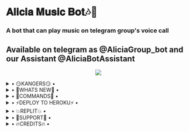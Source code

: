 <h1 align="centre">𝐀𝐥𝐢𝐜𝐢𝐚 𝐌𝐮𝐬𝐢𝐜 𝐁𝐨𝐭🎶🎸</h1>

### A bot that can play music on telegram group's voice call

## Available on telegram as @AliciaGroup_bot and our Assistant @AliciaBotAssistant

<p align="center">
  <img src=[![ALICIA](https://telegra.ph/file/9e02c16cc92700e765af0.jpg)](https://t.me/MafiaBot_Support)">
</p>

<details>
<summary> • 😏KANGERS😏 • </summary> 
<summary> KANG WITH CREDITS😏 </summary>

- This vc music bot updated by @H1M4N5HU0P Repo kang with credits!!
</details>

<details>
<summary> • 🤔WHATS NEW🤔 • </summary>

- Thumbnail Support
- Playlist Support
- Current playback support
- Showing track names when skipping
- Zero downtime, Fully Stable
- DEEZER,YOUTUBE & SAAVN PLAYBACK SUPPORTED
- Settings panel
- Control with buttons
- Userbot auto join

</details>

<details>

<summary> • 📄COMMANDS📄 • </summary>

<summary> For all in group  </summary>

- `/play <song name>` - play song you requested
- `/dplay <song name>` - play song you requested via deezer
-`/splay <song name>` - play song you requested via jio saavn
- `/playlist` - Show now playing list
- `/current` - Show now playing
- `/song <song name>` - download songs you want quickly
- `/search <query>` - search videos on youtube with details
- `/deezer <song name>` - download songs you want quickly via deezer
- `/saavn <song name>` - download songs you want quickly via saavn
- `/video <song name>` - download videos you want quickly

<summary> • 👉ADMINS ONLY👈 • </summary>

- `/player` - open music player settings panel
- `/pause` - pause song play
- `/resume` - resume song play
- `/skip` - play next song
- `/end` - stop music play
- `/userbotjoin` - invite assistant to your chat
- `/admincache` - Refresh admin list

</details>

<details>

<summary> • ⚡DEPLOY TO HEROKU⚡ • </summary>

<summary> Deploy To Heroku👇 </summary>
 
[![Deploy](https://www.herokucdn.com/deploy/button.svg)](https://heroku.com/deploy?template=https://github.com/H1M4N5HU0P/AliciaMusicOP)

<summary> Easiest Way To Deploy🙂 </summary> 

</details>

<details>

<summary> • 💥REPLIT💥 • </summary>

<summary> Pyrogram String Session Generator 👇 </summary> 

- [![Replit](https://telegra.ph/file/fd7e6c73c3e9d57cba5e9.jpg)](https://replit.com/@H1M4N5HU0P/AliciaPyroStringSession#main.py)

<summary> Tap On Replit Button To Open Replit </summary> 

</details>


<details>

  <summary> • 🤗SUPPORT🤗 • </summary>
<h2 align="center"> <a href="https://t.me/MafiaBot_Support">❤️ ALICIA ❤️</a></h2>
<summary> Join For More Future Updates And Report Bugs!! </summary> 

</details>

<details>

<summary> • 🔥CREDITS🔥 • </summary>
<h2 align="center"> <a href="https://github.com/suprojects/CallsMusic">🔥 Original Repo 🔥</a></h2><h2 align="center"> <a href="https://github.com/Laky-64">🔥 Laky 🔥</a></h2><h2 align="center"> <a href="https://github.com/AndrewLaneX">🔥 Andrew 🔥</a></h2>

</details>

